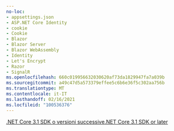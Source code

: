 ```yaml
---
no-loc:
- appsettings.json
- ASP.NET Core Identity
- cookie
- Cookie
- Blazor
- Blazor Server
- Blazor WebAssembly
- Identity
- Let's Encrypt
- Razor
- SignalR
ms.openlocfilehash: 660c019956632030620af73da1829947fa7a039b
ms.sourcegitcommit: a49c47d5a573379effee5c6b6e36f5c302aa756b
ms.translationtype: MT
ms.contentlocale: it-IT
ms.lasthandoff: 02/16/2021
ms.locfileid: "100536376"
---
```

[<span data-ttu-id="44ae5-101">.NET Core 3.1 SDK o versioni successive</span><span class="sxs-lookup"><span data-stu-id="44ae5-101">.NET Core 3.1 SDK or later</span></span>](https://dotnet.microsoft.com/download/dotnet-core/3.1)
